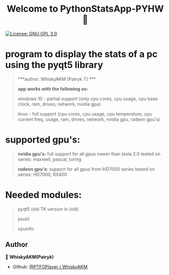 <h1 align="center">Welcome to PythonStatsApp-PYHW 👋</h1>
<p>
  <a href="#" target="_blank">
    <img alt="License: GNU GPL 3.0" src="https://img.shields.io/badge/License-GNU GPL 3.0-yellow.svg" />
  </a>
</p>

# program to display the stats of a pc using the pyqt5 library 
>***author: WhiskyAKM (Patryk T) ***
>
>**app works with the following os:**
>
>windows 10 - partial support (only cpu cores, cpu usage, 
>                              cpu base clock, ram, drives,
>                              network, nvidia gpu)
>                              
>linux - full support (cpu cores, cpu usage, cpu temperature, 
                       cpu current freq, usage, ram, drives, 
                       network, nvidia gpu, radeon gpu's)


# supported gpu's:

>**nvidia gpu's:**
>full support for all gpus newer than tesla 2.0 
>tested on series: maxwell, pascal, turing 
>
>**radeon gpu's:**
>support for all gpus from HD7000 series
>tested on series: HD7000, RX400

# Needed modules:
>pyqt5 (old TK version in /old)
>
>psutil
>
>cpuinfo


## Author

👤 **WhiskyAKM(Patryk)**

* Github: [@PTFOPlayer \/ WhiskyAKM](https://github.com/PTFOPlayer)
